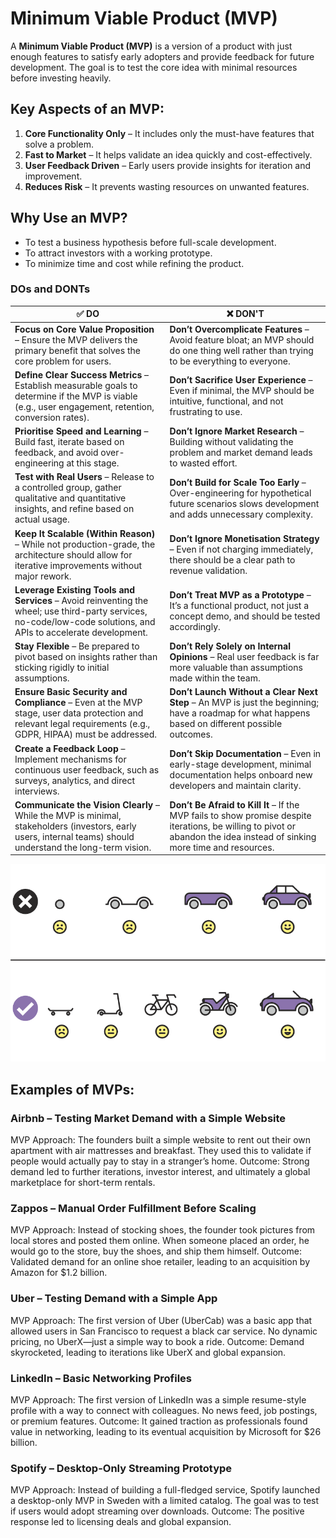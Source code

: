 # Minimum Viable Product (MVP)

A **Minimum Viable Product (MVP)** is a version of a product with just enough features to satisfy early adopters and provide feedback for future development. The goal is to test the core idea with minimal resources before investing heavily.

## Key Aspects of an MVP:

1. **Core Functionality Only** – It includes only the must-have features that solve a problem.
2. **Fast to Market** – It helps validate an idea quickly and cost-effectively.
3. **User Feedback Driven** – Early users provide insights for iteration and improvement.
4. **Reduces Risk** – It prevents wasting resources on unwanted features.

## Why Use an MVP?

- To test a business hypothesis before full-scale development.
- To attract investors with a working prototype.
- To minimize time and cost while refining the product.

### DOs and DONTs

| ✅ DO                                                                                                                                                             | ❌ DON'T                                                                                                                                                                  |
| ----------------------------------------------------------------------------------------------------------------------------------------------------------------- | ------------------------------------------------------------------------------------------------------------------------------------------------------------------------- |
| **Focus on Core Value Proposition** – Ensure the MVP delivers the primary benefit that solves the core problem for users.                                         | **Don’t Overcomplicate Features** – Avoid feature bloat; an MVP should do one thing well rather than trying to be everything to everyone.                                 |
| **Define Clear Success Metrics** – Establish measurable goals to determine if the MVP is viable (e.g., user engagement, retention, conversion rates).             | **Don’t Sacrifice User Experience** – Even if minimal, the MVP should be intuitive, functional, and not frustrating to use.                                               |
| **Prioritise Speed and Learning** – Build fast, iterate based on feedback, and avoid over-engineering at this stage.                                              | **Don’t Ignore Market Research** – Building without validating the problem and market demand leads to wasted effort.                                                      |
| **Test with Real Users** – Release to a controlled group, gather qualitative and quantitative insights, and refine based on actual usage.                         | **Don’t Build for Scale Too Early** – Over-engineering for hypothetical future scenarios slows development and adds unnecessary complexity.                               |
| **Keep It Scalable (Within Reason)** – While not production-grade, the architecture should allow for iterative improvements without major rework.                 | **Don’t Ignore Monetisation Strategy** – Even if not charging immediately, there should be a clear path to revenue validation.                                            |
| **Leverage Existing Tools and Services** – Avoid reinventing the wheel; use third-party services, no-code/low-code solutions, and APIs to accelerate development. | **Don’t Treat MVP as a Prototype** – It’s a functional product, not just a concept demo, and should be tested accordingly.                                                |
| **Stay Flexible** – Be prepared to pivot based on insights rather than sticking rigidly to initial assumptions.                                                   | **Don’t Rely Solely on Internal Opinions** – Real user feedback is far more valuable than assumptions made within the team.                                               |
| **Ensure Basic Security and Compliance** – Even at the MVP stage, user data protection and relevant legal requirements (e.g., GDPR, HIPAA) must be addressed.     | **Don’t Launch Without a Clear Next Step** – An MVP is just the beginning; have a roadmap for what happens based on different possible outcomes.                          |
| **Create a Feedback Loop** – Implement mechanisms for continuous user feedback, such as surveys, analytics, and direct interviews.                                | **Don’t Skip Documentation** – Even in early-stage development, minimal documentation helps onboard new developers and maintain clarity.                                  |
| **Communicate the Vision Clearly** – While the MVP is minimal, stakeholders (investors, early users, internal teams) should understand the long-term vision.      | **Don’t Be Afraid to Kill It** – If the MVP fails to show promise despite iterations, be willing to pivot or abandon the idea instead of sinking more time and resources. |

![MVP DOs and DONTs](/images/mvp-not-mvp.png)

## Examples of MVPs:

### Airbnb – Testing Market Demand with a Simple Website

MVP Approach: The founders built a simple website to rent out their own apartment with air mattresses and breakfast. They used this to validate if people would actually pay to stay in a stranger’s home.
Outcome: Strong demand led to further iterations, investor interest, and ultimately a global marketplace for short-term rentals.

### Zappos – Manual Order Fulfillment Before Scaling

MVP Approach: Instead of stocking shoes, the founder took pictures from local stores and posted them online. When someone placed an order, he would go to the store, buy the shoes, and ship them himself.
Outcome: Validated demand for an online shoe retailer, leading to an acquisition by Amazon for $1.2 billion.

### Uber – Testing Demand with a Simple App

MVP Approach: The first version of Uber (UberCab) was a basic app that allowed users in San Francisco to request a black car service. No dynamic pricing, no UberX—just a simple way to book a ride.
Outcome: Demand skyrocketed, leading to iterations like UberX and global expansion.

### LinkedIn – Basic Networking Profiles

MVP Approach: The first version of LinkedIn was a simple resume-style profile with a way to connect with colleagues. No news feed, job postings, or premium features.
Outcome: It gained traction as professionals found value in networking, leading to its eventual acquisition by Microsoft for $26 billion.

### Spotify – Desktop-Only Streaming Prototype

MVP Approach: Instead of building a full-fledged service, Spotify launched a desktop-only MVP in Sweden with a limited catalog. The goal was to test if users would adopt streaming over downloads.
Outcome: The positive response led to licensing deals and global expansion.

